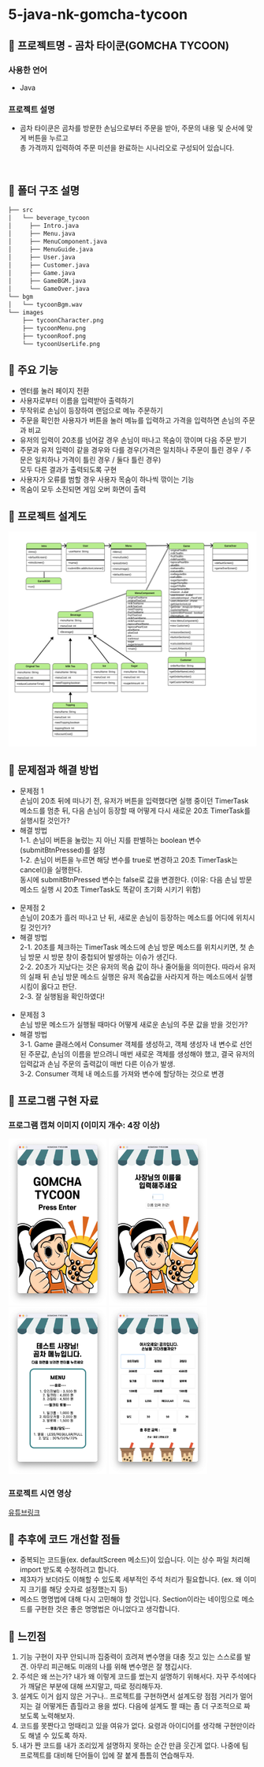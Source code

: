 # 5-java-nk-gomcha-tycoon

## 📌 프로젝트명 - 곰차 타이쿤(GOMCHA TYCOON)

### 사용한 언어
  - Java  
### 프로젝트 설명
  - 곰차 타이쿤은 곰차를 방문한 손님으로부터 주문을 받아, 주문의 내용 및 순서에 맞게 버튼을 누르고  
총 가격까지 입력하여 주문 미션을 완료하는 시나리오로 구성되어 있습니다.
<br>


## 📌 폴더 구조 설명

```
├── src  
│   └── beverage_tycoon  
│     ├── Intro.java  
│     ├── Menu.java  
│     ├── MenuComponent.java  
│     ├── MenuGuide.java  
│     ├── User.java  
│     ├── Customer.java  
│     ├── Game.java  
│     ├── GameBGM.java  
│     └── GameOver.java  
└── bgm  
│   └── tycoonBgm.wav  
└── images  
    ├── tycoonCharacter.png 
    ├── tycoonMenu.png 
    ├── tycoonRoof.png 
    └── tycoonUserLife.png 
```

## 📌 주요 기능
- 엔터를 눌러 페이지 전환
- 사용자로부터 이름을 입력받아 출력하기 
- 무작위로 손님이 등장하여 랜덤으로 메뉴 주문하기
- 주문을 확인한 사용자가 버튼을 눌러 메뉴를 입력하고 가격을 입력하면 손님의 주문과 비교
- 유저의 입력이 20초를 넘어갈 경우 손님이 떠나고 목숨이 깎이며 다음 주문 받기
- 주문과 유저 입력이 같을 경우와 다를 경우(가격은 일치하나 주문이 틀린 경우 / 주문은 일치하나 가격이 틀린 경우 / 둘다 틀린 경우)  
모두 다른 결과가 출력되도록 구현
- 사용자가 오류를 범할 경우 사용자 목숨이 하나씩 깎이는 기능
- 목숨이 모두 소진되면 게임 오버 화면이 출력

## 📌 프로젝트 설계도
<img src="./readMeImage/gomchaTycoonBlueprint.jpg" width=800>

## 📌 문제점과 해결 방법
- 문제점 1  
  손님이 20초 뒤에 떠나기 전, 유저가 버튼을 입력했다면 실행 중이던 TimerTask 메소드를 멈춘 뒤, 다음 손님이 등장할 때 어떻게 다시 새로운 20초 TimerTask를 실행시킬 것인가?  
- 해결 방법  
  1-1. 손님이 버튼을 눌렀는 지 아닌 지를 판별하는 boolean 변수(submitBtnPressed)를 설정  
  1-2. 손님이 버튼을 누르면 해당 변수를 true로 변경하고 20초 TimerTask는 cancel()을 실행한다.  
      동시에 submitBtnPressed 변수는 false로 값을 변경한다. (이유: 다음 손님 방문 메소드 실행 시 20초 TimerTask도 똑같이 초기화 시키기 위함)  
  <br>
- 문제점 2  
  손님이 20초가 흘러 떠나고 난 뒤, 새로운 손님이 등장하는 메소드를 어디에 위치시킬 것인가?  
- 해결 방법  
  2-1. 20초를 체크하는 TimerTask 메소드에 손님 방문 메소드를 위치시키면, 첫 손님 방문 시 방문 창이 중첩되어 발생하는 이슈가 생긴다.  
  2-2. 20초가 지났다는 것은 유저의 목숨 값이 하나 줄어듦을 의미한다. 따라서 유저의 실패 뒤 손님 방문 메소드 실행은 유저 목숨값을 사라지게 하는 메소드에서 실행시킴이 옳다고 판단.  
  2-3. 잘 실행됨을 확인하였다!  
  <br>
- 문제점 3  
  손님 방문 메소드가 실행될 때마다 어떻게 새로운 손님의 주문 값을 받을 것인가?  
- 해결 방법    
  3-1. Game 클래스에서 Consumer 객체를 생성하고, 객체 생성자 내 변수로 선언된 주문값, 손님의 이름을 받으려니 매번 새로운 객체를 생성해야 했고, 결국 유저의 입력값과 손님 주문의 출력값이 매번 다른 이슈가 발생.  
  3-2. Consumer 객체 내 메소드를 가져와 변수에 할당하는 것으로 변경


## 📌 프로그램 구현 자료
### 프로그램 캡쳐 이미지 (이미지 개수: 4장 이상)
<p align="left">
<img src="./readMeImage/gomchaTycoonIntro.png" width=200>
<img src="./readMeImage/gomchaTycoonInputName.png" width=200>
<img src="./readMeImage/gomchaTycoonMenu.png" width=200>
<img src="./readMeImage/gomchaTycoonGame.png" width=200>
</p>

### 프로젝트 시연 영상
[유튜브링크]()

## 📌 추후에 코드 개선할 점들
- 중복되는 코드들(ex. defaultScreen 메소드)이 있습니다. 이는 상수 파일 처리해 import 받도록 수정하려고 합니다.
- 제3자가 보더라도 이해할 수 있도록 세부적인 주석 처리가 필요합니다. (ex. 왜 이미지 크기를 해당 숫자로 설정했는지 등)
- 메소드 명명법에 대해 다시 고민해야 할 것입니다. Section이라는 네이밍으로 메소드를 구현한 것은 좋은 명명법은 아니었다고 생각합니다.

## 📌 느낀점
1. 기능 구현이 자꾸 안되니까 집중력이 흐려져 변수명을 대충 짓고 있는 스스로를 발견. 아무리 피곤해도 미래의 나를 위해 변수명은 잘 챙깁시다.
2. 주석은 왜 쓰는가? 내가 왜 이렇게 코드를 썼는지 설명하기 위해서다. 자꾸 주석에다가 깨달은 부분에 대해 쓰지말고, 따로 정리해두자. 
3. 설계도 이거 쉽지 않은 거구나.. 프로젝트를 구현하면서 설계도랑 점점 거리가 멀어지는 걸 어떻게든 좁힐라고 용을 썼다. 다음에 설계도 짤 때는 좀 더 구조적으로 짜보도록 노력해보자.
4. 코드를 못짠다고 멍때리고 있을 여유가 없다. 요령과 아이디어를 생각해 구현만이라도 해낼 수 있도록 하자. 
5. 내가 짠 코드를 내가 조리있게 설명하지 못하는 순간 만큼 웃긴게 없다. 나중에 팀 프로젝트를 대비해 단어들이 입에 잘 붙게 틈틈히 연습해두자.
